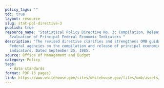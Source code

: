 ```yaml
---
policy_tags: ""
toc: true
layout: resource
slug: stat-pol-directive-3
publish: true
resource_name: "Statistical Policy Directive No. 3: Compilation, Release, and
  Evaluation of Principal Federal Economic Indicators "
description: "The revised directive clarifies and strengthens OMB guidance to
  Federal agencies on the compilation and release of principal economic
  indicators. Dated September 25, 1985. "
source: Office of Management and Budget
category: Policy
tags:
  - data standards
format: PDF (3 pages)
link: https://www.whitehouse.gov/sites/whitehouse.gov/files/omb/assets/OMB/inforeg/statpolicy/dir_3_fr_09251985.pdf
---
```

